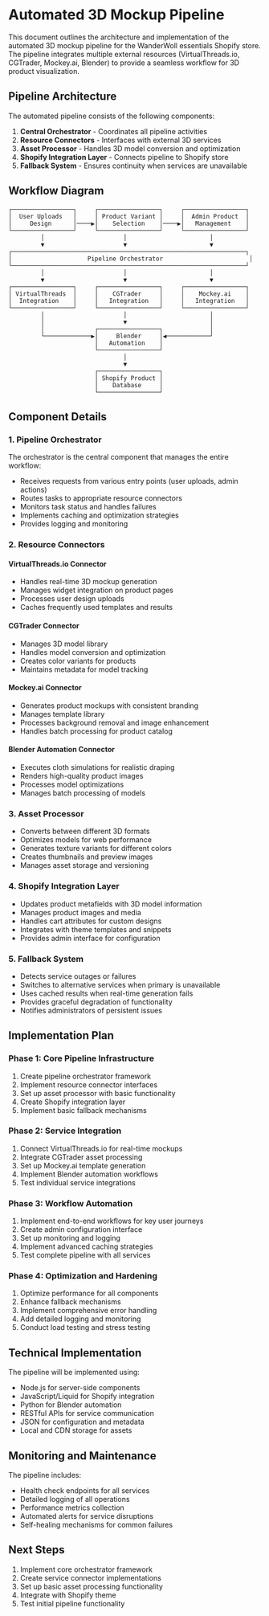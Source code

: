 # Automated 3D Mockup Pipeline

This document outlines the architecture and implementation of the automated 3D mockup pipeline for the WanderWoll essentials Shopify store. The pipeline integrates multiple external resources (VirtualThreads.io, CGTrader, Mockey.ai, Blender) to provide a seamless workflow for 3D product visualization.

## Pipeline Architecture

The automated pipeline consists of the following components:

1. **Central Orchestrator** - Coordinates all pipeline activities
2. **Resource Connectors** - Interfaces with external 3D services
3. **Asset Processor** - Handles 3D model conversion and optimization
4. **Shopify Integration Layer** - Connects pipeline to Shopify store
5. **Fallback System** - Ensures continuity when services are unavailable

## Workflow Diagram

```
┌─────────────────┐     ┌─────────────────┐     ┌─────────────────┐
│  User Uploads   │     │ Product Variant │     │  Admin Product  │
│     Design      │────▶│    Selection    │────▶│   Management    │
└─────────────────┘     └─────────────────┘     └─────────────────┘
         │                      │                       │
         ▼                      ▼                       ▼
┌─────────────────────────────────────────────────────────────────┐
│                     Pipeline Orchestrator                        │
└─────────────────────────────────────────────────────────────────┘
         │                      │                       │
         ▼                      ▼                       ▼
┌─────────────────┐     ┌─────────────────┐     ┌─────────────────┐
│ VirtualThreads  │     │    CGTrader     │     │    Mockey.ai    │
│  Integration    │     │   Integration   │     │   Integration   │
└─────────────────┘     └─────────────────┘     └─────────────────┘
         │                      │                       │
         │                      ▼                       │
         │              ┌─────────────────┐             │
         └─────────────▶│     Blender     │◀────────────┘
                        │   Automation    │
                        └─────────────────┘
                                │
                                ▼
                        ┌─────────────────┐
                        │ Shopify Product │
                        │    Database     │
                        └─────────────────┘
```

## Component Details

### 1. Pipeline Orchestrator

The orchestrator is the central component that manages the entire workflow:

- Receives requests from various entry points (user uploads, admin actions)
- Routes tasks to appropriate resource connectors
- Monitors task status and handles failures
- Implements caching and optimization strategies
- Provides logging and monitoring

### 2. Resource Connectors

#### VirtualThreads.io Connector

- Handles real-time 3D mockup generation
- Manages widget integration on product pages
- Processes user design uploads
- Caches frequently used templates and results

#### CGTrader Connector

- Manages 3D model library
- Handles model conversion and optimization
- Creates color variants for products
- Maintains metadata for model tracking

#### Mockey.ai Connector

- Generates product mockups with consistent branding
- Manages template library
- Processes background removal and image enhancement
- Handles batch processing for product catalog

#### Blender Automation Connector

- Executes cloth simulations for realistic draping
- Renders high-quality product images
- Processes model optimizations
- Manages batch processing of models

### 3. Asset Processor

- Converts between different 3D formats
- Optimizes models for web performance
- Generates texture variants for different colors
- Creates thumbnails and preview images
- Manages asset storage and versioning

### 4. Shopify Integration Layer

- Updates product metafields with 3D model information
- Manages product images and media
- Handles cart attributes for custom designs
- Integrates with theme templates and snippets
- Provides admin interface for configuration

### 5. Fallback System

- Detects service outages or failures
- Switches to alternative services when primary is unavailable
- Uses cached results when real-time generation fails
- Provides graceful degradation of functionality
- Notifies administrators of persistent issues

## Implementation Plan

### Phase 1: Core Pipeline Infrastructure

1. Create pipeline orchestrator framework
2. Implement resource connector interfaces
3. Set up asset processor with basic functionality
4. Create Shopify integration layer
5. Implement basic fallback mechanisms

### Phase 2: Service Integration

1. Connect VirtualThreads.io for real-time mockups
2. Integrate CGTrader asset processing
3. Set up Mockey.ai template generation
4. Implement Blender automation workflows
5. Test individual service integrations

### Phase 3: Workflow Automation

1. Implement end-to-end workflows for key user journeys
2. Create admin configuration interface
3. Set up monitoring and logging
4. Implement advanced caching strategies
5. Test complete pipeline with all services

### Phase 4: Optimization and Hardening

1. Optimize performance for all components
2. Enhance fallback mechanisms
3. Implement comprehensive error handling
4. Add detailed logging and monitoring
5. Conduct load testing and stress testing

## Technical Implementation

The pipeline will be implemented using:

- Node.js for server-side components
- JavaScript/Liquid for Shopify integration
- Python for Blender automation
- RESTful APIs for service communication
- JSON for configuration and metadata
- Local and CDN storage for assets

## Monitoring and Maintenance

The pipeline includes:

- Health check endpoints for all services
- Detailed logging of all operations
- Performance metrics collection
- Automated alerts for service disruptions
- Self-healing mechanisms for common failures

## Next Steps

1. Implement core orchestrator framework
2. Create service connector implementations
3. Set up basic asset processing functionality
4. Integrate with Shopify theme
5. Test initial pipeline functionality
